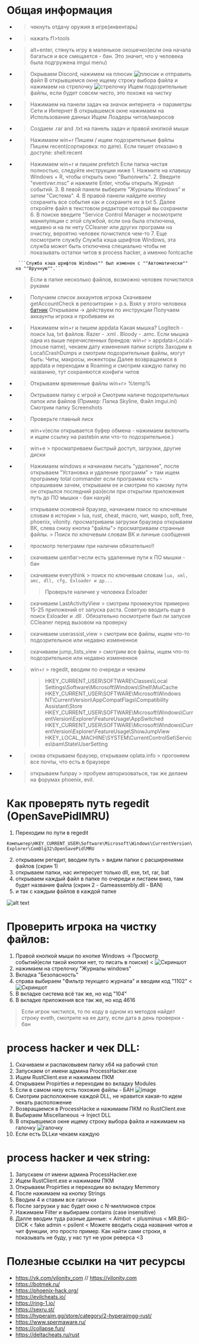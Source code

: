 # Общая информация
+ > чекнуть отдачу оружия в игре(инвентарь)
+ > нажать f1>tools
+ > alt+enter, стянуть игру в маленькое окошечко(если она начала багаться и все смещается - бан. Это значит, что у человека была подгружена imgui menu)
+ > Окрываем Discord, нажимем на плюсик ![плюсик](https://github.com/Cerasso/Rust_check_cheats/assets/128113401/1dd45b55-8351-44c0-8c91-0e16ffb40622) и отправить файл
  > В открывшемся окне ищему строку выбора файла и нажимаем на стрелочку ![стрелочку](https://github.com/Cerasso/Rust_check_cheats/assets/128113401/910baa1e-4866-4fe4-9135-0de6b4e46c19)
  > Ищем подозрительные файлы, если будет совсем чисто, это похоже на чистку

+ > Нажимаем на панели задач на значок интернета -> параметры Сети и Интернет
  > В открывшемся окне нажимаем на Использование данных
  > Ищем Лоадеры читов/макросов
  
+ > Создаем .rar and .txt на панель задач и правой кнопкой мыши
+ > Нажимаем win+r 
    > Пишем / ищем подозрительные файлы
    > Пишем recent(сортировка: по дате). Если пишет отказано в доступе: shell:recent

+ > Нажимаем win+r и пишем prefetch
    > Если папка чистая полностью, следуйте инструкции ниже
      1. Нажмите на клавишу Windows + R, чтобы открыть окно "Выполнить".
      2. Введите "eventvwr.msc" и нажмите Enter, чтобы открыть Журнал событий.
      3. В левой панели выберите "Журналы Windows" и затем "Система".
      4. В правой панели найдите кнопку сохранить все события как и сохраните их в txt
      5. Далее откройте файл в текстовом редакторе который вы сохранили
      6. В поиске введите "Service Control Manager и посмотрите манипуляции с этой службой, если она была отключена, недавно и на пк нету CCleaner или других программ на очистку, вероятно человек почистился чем-то 
      7. Еще посмотрите службу Служба кэша шрифтов Windows, эта служба может быть отключена специально чтобы не показывать остатки читов в process hacker, а именно fontcache 

       ```Служба кэша шрифтов Windows"" был изменен с ""Автоматически"" на ""Вручную"".```

    > Если в папке несколько файлов, возможно человек почистился руками

+ > Получаем список аккаунтов игрока
    > Скачиваем getAccountCheck в репозитории 
      > p.s. Взял у этого человека [батник](https://github.com/theelsaud/CheckSteamAccounts)
    > Открываем -> действуем по инструкции
    > Получаем аккаунты игрока и пробиваем их
  
+ > Нажимаем win+r и пишем appdata
  > Какая мышка? Logitech - поиск lua, txt файлов. Razer - .xml . Bloody - .amc. Если мышка одна из выше перечисленных брендов: win+r > appdata>Local>(mouse name), чекаем дату изменения папки scripts
  > Заходим в Local\CrashDumps и смотрим подозрительные файлы, могут быть: Читы, макросы, инжекторы
  > Далее возвращаемся в appdata и переходим в Roaming и смотрим каждую папку по названию, тут сохраняются конфиги читов

+ > Открываем временные файлы win+r> %temp%
  
+ > Октрываем папку с игрой и Смотрим наличе подозрительных папок или файлов (Пример: Папка Skyline, Файл imgui.ini)
  > Смотрим папку Screenshots

+ > Проверьте главный лиск  
+ > win+v(если открывается буфер обмена - нажимаем включить и ищем ссылку на pastebin или что-то подозрительное.)
  
+ > win+e > просматриваем быстрый доступ, загрузки, другие диски
  
+ > Нажимаем windows и начинаем писать "удаление", после открываем "Установка и удаление программ" > там ищем программу total commander
  > если программа есть - спрашиваем зачем, открываем ее   и   смотрим по какому пути он открылся последний раз(если при открытии приложения путь до ПО мышки - бан нахуй)

+ > открываем основной браузер, начинаем поиск по ключевым словам в истории > lua, rust, cheat, macro, чит, макро, soft, free, phoenix, vilonity.
  > просматриваем загрузки браузера
  > открываем ВК, слева снизу кнопка "файлы"> просматриваем странные файлы. > Поиск по ключевым словам ВК и личные сообщения
  
+ > просмотр телеграмм при наличии обязательно!!
  
+ > скачиваем шелбаг>если есть удаленные пути к ПО мышки - бан
  
+ > скачиваем everythink > поиск по ключевым словам
    ```lua, xml, amc, dll, cfg, Exloader и др...```
  > > Проверьте наличие у человека Exloader
  
+ > скачиваем LastActivityView > смотрим промежуток примерно 15-25 приложений от запуска раста. Советую вводить еще в поиск Exloader и .dll . Обязательно посмотрите был ли запуске CCleaner перед вызовом на проверку
  
+ > скачиваем userassist_view > смотрим все файлы, ищем что-то подозрительное или недавно измененное

+ > скачиваем jump_lists_view > смотрим все файлы, ищем что-то подозрительное или недавно измененное
  
+ > win+r > regedit, вводим по очереди и чекаем
    >> HKEY_CURRENT_USER\SOFTWARE\Classes\Local Settings\Software\Microsoft\Windows\Shell\MuiCache
    >> HKEY_CURRENT_USER\SOFTWARE\Microsoft\Windows NT\CurrentVersion\AppCompatFlags\Compatibility Assistant\Store
    >> HKEY_CURRENT_USER\SOFTWARE\Microsoft\Windows\CurrentVersion\Explorer\FeatureUsage\AppSwitched
    >> HKEY_CURRENT_USER\SOFTWARE\Microsoft\Windows\CurrentVersion\Explorer\FeatureUsage\ShowJumpView
    >> HKEY_LOCAL_MACHINE\SYSTEM\CurrentControlSet\Services\bam\State\UserSetting

+ > снова открываем браузер, открываем oplata.info > прогоняем все почты, что есть в браузере
+ > открываем funpay > пробуем авторизоваться, так же делаем на форумах phoenix, evil.

# Как проверять путь regedit (OpenSavePidlMRU)

1. Переходим по пути в regedit

``` Компьютер\HKEY_CURRENT_USER\Software\Microsoft\Windows\CurrentVersion\Explorer\ComDlg32\OpenSavePidlMRU ```

2. открываем регедит, вводим путь > видим папки с расширениями файлов (скрин 1)
3. открываем папки, нас интересует только dll, exe, txt, rar, bat
4. открываем каждый файл в папке по очереди и листаем вниз, там будет название файла (скрин 2 - Gameassembly.dll - BAN)
5. и так с каждым файлов в каждой папке

![alt text](image.png)

# Проверить игрока на чистку файлов: 
1) Правой кнопкой мыши по кнопке Windows -> Просмотр событий(если такой кнопки нет, то писать в поиске) < ![Скриншот](image-1.png)
2) нажимаем на стрелочку "Журналы windows"
3) Вкладка "Безопасность"
4) справа выбираем "Фильтр теукщего журнала" и вводим код "1102" < ![Скриншот](image-2.png)
5) В вкладке система всё так же, но код "104"
6) В вкладке приложения все так же, но код 4616

> Если игрок чистился, то по коду в одном из методов найдет строку eveth, смотрите на ее дату, если дата в день проверки - бан
# process hacker и чек DLL: 
1. Скачиваем и распаковывем папку x64 на рабочий стол
2. Запускаем от имени админа ProcessHacker.exe
3. Ищем RustClient.exe и нажимаем ПКМ
4. Открываем Propirties и переходим во вкладку Modules
5. Если в самом низу есть похожие файлы - БАН ![image](https://github.com/Cerasso/Rust_check_cheats/assets/128113401/de754eea-eaf6-4dba-be9b-2ab996931dc8)
6. Смотрим расположение каждой DLL, не нравится какая-то идем чекать расположение
7. Возвращаемся в ProcessHacke и нажимаем ПКМ по RustClient.exe
8. Выбираем Miscellaneous -> Inject DLL
9. В открывшемся окне ищему строку выбора файла и нажимаем на галочку ![галочку](https://github.com/Cerasso/Rust_check_cheats/assets/128113401/910baa1e-4866-4fe4-9135-0de6b4e46c19)
10. Если есть DLLки чекаем каждую

# process hacker и чек string: 
1. Запускаем от имени админа ProcessHacker.exe
2. Ищем RustClient.exe и нажимаем ПКМ
3. Открываем Propirties и переходим во вкладку Memmory
4. После нажимаем на кнопку Strings
5. Вводим 4 и ставим все галочки
6. После загрузки у вас будет окно с N-миллионов строк
7. Нажимаем Filter и выбираем contains (case insensitive)
8. Далле вводим туда разные данные:
    < Aimbot
    < plusminus
    < MR.BIG-DICK
    < fake admin
    < psilent
    < Можете вводить сюда названия читов и чит функции, это просто пример. Как найти сами строки, я показывать не буду, у нас тут не урок реверса <3
  


# Полезные ссылки на чит ресурсы 
+ https://vk.com/vilonity_com // https://vilonity.com
+ https://botmek.ru/
+ https://phoenix-hack.org/
+ https://evilcheats.io/
+ https://ring-1.io/
+ https://sexru.st/
+ https://hyperaim.gg/store/category/2-hyperaimgg-rust/
+ https://www.spermaware.ru/
+ https://collapse.fun/
+ https://deltacheats.ru/rust

